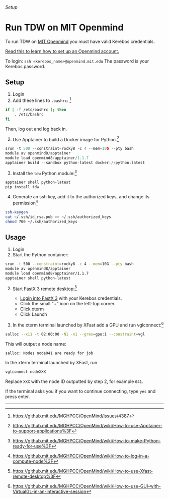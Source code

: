 ###### Setup

# Run TDW on MIT Openmind

To run TDW on [MIT Openmind](https://openmind.mit.edu/) you must have valid Kerebos credentials.

[Read this to learn how to set up an Openmind account.](https://github.mit.edu/MGHPCC/openmind/wiki/Getting-started)

To login: `ssh <kerebos_name>@openmind.mit.edu` The password is your Kerebos password.

## Setup

1. Login
2. Add these lines to `.bashrc`: [^1]

```bash
if [ -f /etc/bashrc ]; then
    . /etc/bashrc
fi
```

  Then, log out and log back in.

2. Use Apptainer to build a Docker image for Python.[^2]

```python
srun -t 500 --constraint=rocky8 -c 4 --mem=10G --pty bash
module av openmind8/apptainer
module load openmind8/apptainer/1.1.7
apptainer build --sandbox python-latest docker://python:latest
```

3. Install the `tdw` Python module:[^3]

```bash
apptainer shell python-latest
pip install tdw
```

4. Generate an ssh key, add it to the authorized keys, and change its permission[^4]

```bash
ssh-keygen
cat ~/.ssh/id_rsa.pub >> ~/.ssh/authorized_keys
chmod 700 ~/.ssh/authorized_keys
```

## Usage

1. Login
2. Start the Python container:

```bash
srun -t 500 --constraint=rocky8 -c 4 --mem=10G --pty bash
module av openmind8/apptainer
module load openmind8/apptainer/1.1.7
apptainer shell python-latest
```

2. Start FastX 3 remote desktop:[^5]

   - [Login into FastX 3](https://openmind7.mit.edu:3300/) with your Kerebos credentials.
   - Click the small "+" icon on the left-top corner.
   - Click xterm
   - Click Launch

3. In the xterm terminal launched by XFast add a GPU and run vglconnect:[^6]

```bash
salloc --x11 -t 02:00:00 -N1 -n1 --gres=gpu:1 --constraint=vgl 
```

  This will output a node name:

```
salloc: Nodes node041 are ready for job
```

  In the xterm terminal launched by XFast, run

```bash
vglconnect nodeXXX
```

  Replace `XXX` with the node ID outputted by step 2, for example `041`.

  If the terminal asks you if you want to continue connecting, type `yes` and press enter.


***

[^1]: https://github.mit.edu/MGHPCC/OpenMind/issues/4387
[^2]: https://github.mit.edu/MGHPCC/OpenMind/wiki/How-to-use-Apptainer-to-support-applications%3F
[^3]: https://github.mit.edu/MGHPCC/OpenMind/wiki/How-to-make-Python-ready-for-use%3F
[^4]: https://github.mit.edu/MGHPCC/OpenMind/wiki/How-to-log-in-a-compute-node%3F
[^5]: https://github.mit.edu/MGHPCC/OpenMind/wiki/How-to-use-Xfast-remote-desktop%3F
[^6]: https://github.mit.edu/MGHPCC/OpenMind/wiki/How-to-use-GUI-with-VirtualGL-in-an-interactive-session
